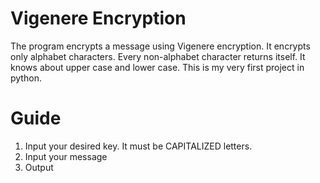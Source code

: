 # Vigenere Encryption
The program encrypts a message using Vigenere encryption. It encrypts only alphabet characters. Every non-alphabet character returns itself. It knows about upper case and lower case.
This is my very first project in python.

# Guide
1. Input your desired key. It must be CAPITALIZED letters.
2. Input your message
3. Output
